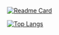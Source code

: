 
[![Readme Card](https://github-readme-stats.vercel.app/api?username=MikeCase&show_icons=true&theme=transparent)](https://github.com/MikeCase/)

[![Top Langs](https://github-readme-stats.vercel.app/api/top-langs/?username=MikeCase&theme=transparent)](https://github.com/MikeCase)